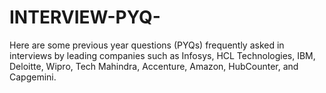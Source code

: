# INTERVIEW-PYQ-
Here are some previous year questions (PYQs) frequently asked in interviews by leading companies such as Infosys, HCL Technologies, IBM, Deloitte, Wipro, Tech Mahindra, Accenture, Amazon, HubCounter, and Capgemini.
